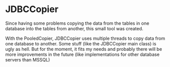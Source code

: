 JDBCCopier
==========

Since having some problems copying the data from the tables in one database into
the tables from another, this small tool was created.

With the PooledCopier, JDBCCopier uses multiple threads to copy data from one database to another.
Some stuff (like the JDBCCopier main class) is ugly as hell. But for the moment, it fits my needs and probably there will be more improvements in the future (like implementations for other database servers than MSSQL)